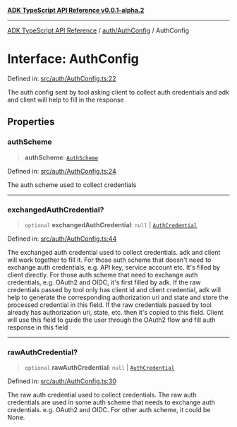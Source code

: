 [**ADK TypeScript API Reference v0.0.1-alpha.2**](../../../README.md)

***

[ADK TypeScript API Reference](../../../modules.md) / [auth/AuthConfig](../README.md) / AuthConfig

# Interface: AuthConfig

Defined in: [src/auth/AuthConfig.ts:22](https://github.com/njraladdin/adk-typescript/blob/main/src/auth/AuthConfig.ts#L22)

The auth config sent by tool asking client to collect auth credentials and
adk and client will help to fill in the response

## Properties

### authScheme

> **authScheme**: [`AuthScheme`](../../AuthSchemes/interfaces/AuthScheme.md)

Defined in: [src/auth/AuthConfig.ts:24](https://github.com/njraladdin/adk-typescript/blob/main/src/auth/AuthConfig.ts#L24)

The auth scheme used to collect credentials

***

### exchangedAuthCredential?

> `optional` **exchangedAuthCredential**: `null` \| [`AuthCredential`](../../AuthCredential/interfaces/AuthCredential.md)

Defined in: [src/auth/AuthConfig.ts:44](https://github.com/njraladdin/adk-typescript/blob/main/src/auth/AuthConfig.ts#L44)

The exchanged auth credential used to collect credentials. adk and client
will work together to fill it. For those auth scheme that doesn't need to
exchange auth credentials, e.g. API key, service account etc. It's filled by
client directly. For those auth scheme that need to exchange auth credentials,
e.g. OAuth2 and OIDC, it's first filled by adk. If the raw credentials
passed by tool only has client id and client credential, adk will help to
generate the corresponding authorization uri and state and store the processed
credential in this field. If the raw credentials passed by tool already has
authorization uri, state, etc. then it's copied to this field. Client will use
this field to guide the user through the OAuth2 flow and fill auth response in
this field

***

### rawAuthCredential?

> `optional` **rawAuthCredential**: `null` \| [`AuthCredential`](../../AuthCredential/interfaces/AuthCredential.md)

Defined in: [src/auth/AuthConfig.ts:30](https://github.com/njraladdin/adk-typescript/blob/main/src/auth/AuthConfig.ts#L30)

The raw auth credential used to collect credentials. The raw auth
credentials are used in some auth scheme that needs to exchange auth
credentials. e.g. OAuth2 and OIDC. For other auth scheme, it could be None.
